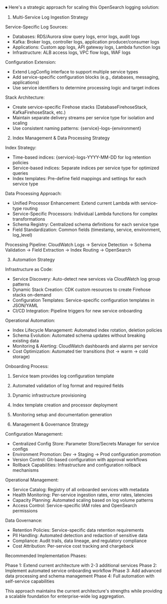 ⏺ Here's a strategic approach for scaling this OpenSearch logging solution:

  1. Multi-Service Log Ingestion Strategy

  Service-Specific Log Sources:
  - Databases: RDS/Aurora slow query logs, error logs, audit logs
  - Kafka: Broker logs, controller logs, application producer/consumer logs
  - Applications: Custom app logs, API gateway logs, Lambda function logs
  - Infrastructure: ALB access logs, VPC flow logs, WAF logs

  Configuration Extension:
  - Extend LogConfig interface to support multiple service types
  - Add service-specific configuration blocks (e.g., databases, messaging, applications)
  - Use service identifiers to determine processing logic and target indices

  Stack Architecture:
  - Create service-specific Firehose stacks (DatabaseFirehoseStack, KafkaFirehoseStack, etc.)
  - Maintain separate delivery streams per service type for isolation and scaling
  - Use consistent naming patterns: {service}-logs-{environment}

  2. Index Management & Data Processing Strategy

  Index Strategy:
  - Time-based indices: {service}-logs-YYYY-MM-DD for log retention policies
  - Service-based indices: Separate indices per service type for optimized queries
  - Index templates: Pre-define field mappings and settings for each service type

  Data Processing Approach:
  - Unified Processor Enhancement: Extend current Lambda with service-type routing
  - Service-Specific Processors: Individual Lambda functions for complex transformations
  - Schema Registry: Centralized schema definitions for each service type
  - Field Standardization: Common fields (timestamp, service, environment, log_level)

  Processing Pipeline:
  CloudWatch Logs → Service Detection → Schema Validation → Field Extraction → Index Routing → OpenSearch

  3. Automation Strategy

  Infrastructure as Code:
  - Service Discovery: Auto-detect new services via CloudWatch log group patterns
  - Dynamic Stack Creation: CDK custom resources to create Firehose stacks on-demand
  - Configuration Templates: Service-specific configuration templates in JSON/YAML
  - CI/CD Integration: Pipeline triggers for new service onboarding

  Operational Automation:
  - Index Lifecycle Management: Automated index rotation, deletion policies
  - Schema Evolution: Automated schema updates without breaking existing data
  - Monitoring & Alerting: CloudWatch dashboards and alarms per service
  - Cost Optimization: Automated tier transitions (hot → warm → cold storage)

  Onboarding Process:
  1. Service team provides log configuration template
  2. Automated validation of log format and required fields
  3. Dynamic infrastructure provisioning
  4. Index template creation and processor deployment
  5. Monitoring setup and documentation generation

  4. Management & Governance Strategy

  Configuration Management:
  - Centralized Config Store: Parameter Store/Secrets Manager for service configs
  - Environment Promotion: Dev → Staging → Prod configuration promotion
  - Version Control: Git-based configuration with approval workflows
  - Rollback Capabilities: Infrastructure and configuration rollback mechanisms

  Operational Management:
  - Service Catalog: Registry of all onboarded services with metadata
  - Health Monitoring: Per-service ingestion rates, error rates, latencies
  - Capacity Planning: Automated scaling based on log volume patterns
  - Access Control: Service-specific IAM roles and OpenSearch permissions

  Data Governance:
  - Retention Policies: Service-specific data retention requirements
  - PII Handling: Automated detection and redaction of sensitive data
  - Compliance: Audit trails, data lineage, and regulatory compliance
  - Cost Attribution: Per-service cost tracking and chargeback

  Recommended Implementation Phases:

  Phase 1: Extend current architecture with 2-3 additional services
  Phase 2: Implement automated service onboarding workflow
  Phase 3: Add advanced data processing and schema management
  Phase 4: Full automation with self-service capabilities

  This approach maintains the current architecture's strengths while providing a scalable foundation for
  enterprise-wide log aggregation.